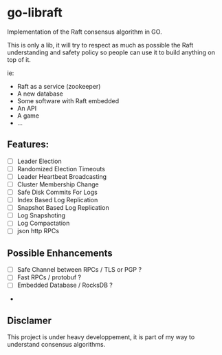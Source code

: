 # go-libraft
Implementation of the Raft consensus algorithm in GO.

This is only a lib, it will try to respect as much as possible the Raft understanding and safety policy so people can use it to build anything on top of it.

ie:
 - Raft as a service (zookeeper)
 - A new database
 - Some software with Raft embedded
 - An API
 - A game
 - ...

## Features:

- [ ] Leader Election
- [ ] Randomized Election Timeouts
- [ ] Leader Heartbeat Broadcasting
- [ ] Cluster Membership Change
- [ ] Safe Disk Commits For Logs
- [ ] Index Based Log Replication
- [ ] Snapshot Based Log Replication
- [ ] Log Snapshoting
- [ ] Log Compactation
- [ ] json http RPCs

## Possible Enhancements

- [ ] Safe Channel between RPCs / TLS or PGP ?
- [ ] Fast RPCs / protobuf ?
- [ ] Embedded Database / RocksDB ?
- 

## Disclamer

This project is under heavy developpement, it is part of my way to understand consensus algorithms.
